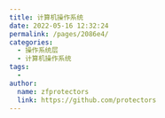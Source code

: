 ```yaml
---
title: 计算机操作系统
date: 2022-05-16 12:32:24
permalink: /pages/2086e4/
categories:
  - 操作系统层
  - 计算机操作系统
tags:
  - 
author: 
  name: zfprotectors
  link: https://github.com/protectors
---
```

